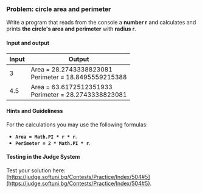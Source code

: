 ### Problem:	circle area and perimeter

Write a program that reads from the console a **number r** and calculates and prints **the circle's area and perimeter** with **radius r**.

#### Input and output 

| Input  |           Output|    
|-----|--------------------------------------------------------|
| 3     | Area = 28.2743338823081 <br> Perimeter = 18.8495559215388|
| 4.5   | Area = 63.6172512351933 <br> Perimeter = 28.2743338823081|

#### Hints and Guideliness 

For the calculations you may use the following formulas: 
-	**`Area = Math.PI * r * r`**.
-	**`Perimeter = 2 * Math.PI * r`**.

#### Testing in the Judge System

Test your solution here: [https://judge.softuni.bg/Contests/Practice/Index/504#5](https://judge.softuni.bg/Contests/Practice/Index/504#5).